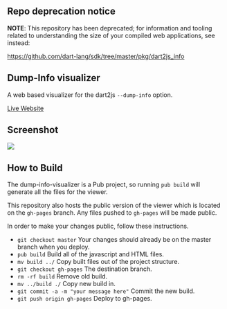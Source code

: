 ## Repo deprecation notice

**NOTE**: This repository has been deprecated; for information and tooling related to
understanding the size of your compiled web applications, see instead:

https://github.com/dart-lang/sdk/tree/master/pkg/dart2js_info

## Dump-Info visualizer

A web based visualizer for the dart2js `--dump-info` option.

[Live Website](https://dart-lang.github.io/dump-info-visualizer/)

## Screenshot

![](dump-info-viewer.png)

## How to Build

The dump-info-visualizer is a Pub project, so running `pub build` will
generate all the files for the viewer.

This repository also hosts the public version of the viewer which is located
on the `gh-pages` branch.  Any files pushed to `gh-pages` will be made public.

In order to make your changes public, follow these instructions.

* `git checkout master` Your changes should already be on the master branch
  when you deploy.
* `pub build` Build all of the javascript and HTML files.
* `mv build ../` Copy built files out of the project structure.
* `git checkout gh-pages` The destination branch.
* `rm -rf build` Remove old build.
* `mv ../build ./` Copy new build in.
* `git commit -a -m "your message here"` Commit the new build.
* `git push origin gh-pages` Deploy to gh-pages.
